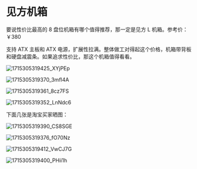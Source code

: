 # 见方机箱

要说性价比最高的 8 盘位机箱有哪个值得推荐，那一定是见方 L 机箱。参考价：￥380

支持 ATX 主板和 ATX 电源，扩展性拉满。整体做工对得起这个价格，机箱带背板和硬盘减震条。如果追求性价比，那这个机箱值得看看。

![1715305319425_XYjPEp](https://slark-blog.s3.bitiful.net/1715305319425_XYjPEp.png)

![1715305319370_3mfl4A](https://slark-blog.s3.bitiful.net/1715305319370_3mfl4A.png)

![1715305319361_8cz7FS](https://slark-blog.s3.bitiful.net/1715305319361_8cz7FS.png)

![1715305319352_LnNdc6](https://slark-blog.s3.bitiful.net/1715305319352_LnNdc6.png)

下面几张是淘宝买家晒图：

![1715305319390_CS8SGE](https://slark-blog.s3.bitiful.net/1715305319390_CS8SGE.png)

![1715305319376_fO70Nz](https://slark-blog.s3.bitiful.net/1715305319376_fO70Nz.png)

![1715305319412_VwCJ7G](https://slark-blog.s3.bitiful.net/1715305319412_VwCJ7G.png)

![1715305319400_PHii1h](https://slark-blog.s3.bitiful.net/1715305319400_PHii1h.png)